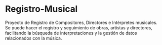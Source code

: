 # Registro-Musical
Proyecto de Registro de Compositores, Directores e Intérpretes musicales. Se puede hacer el registro y seguimiento de obras, artistas y directores, facilitando la búsqueda de interpretaciones y la gestión de datos relacionados con la música.
